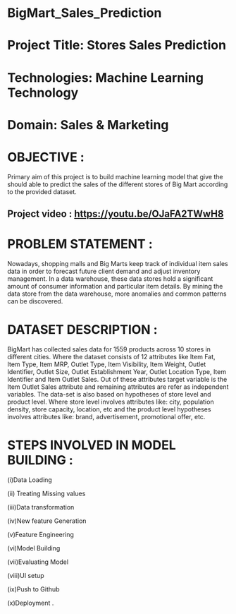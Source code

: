 # BigMart_Sales_Prediction

# Project Title: Stores Sales Prediction

# Technologies: Machine Learning Technology

# Domain: Sales & Marketing

# OBJECTIVE :

Primary aim of this project is to build machine learning model that give the should able to predict the sales of the different stores of Big Mart according to the provided dataset.

## Project video : https://youtu.be/OJaFA2TWwH8

# PROBLEM STATEMENT :

Nowadays, shopping malls and Big Marts keep track of individual item sales data in order to forecast future client demand and adjust inventory management. In a data warehouse, these data stores hold a significant amount of consumer information and particular item details. By mining the data store from the data warehouse, more anomalies and common patterns can be discovered.

# DATASET DESCRIPTION :

BigMart has collected sales data for 1559 products across 10 stores in different cities. Where the dataset consists of 12 attributes like Item Fat, Item Type, Item MRP, Outlet Type, Item Visibility, Item Weight, Outlet Identifier, Outlet Size, Outlet Establishment Year, Outlet Location Type, Item Identifier and Item Outlet Sales. Out of these attributes target variable is the Item Outlet Sales attribute and remaining attributes are refer as independent variables. The data-set is also based on hypotheses of store level and product level. Where store level involves attributes like: city, population density, store capacity, location, etc and the product level hypotheses involves attributes like: brand, advertisement, promotional offer, etc.

# STEPS INVOLVED IN MODEL BUILDING :

(i)Data Loading

(ii) Treating Missing values

(iii)Data transformation

(iv)New feature Generation

(v)Feature Engineering

(vi)Model Building

(vii)Evaluating Model

(viii)UI setup

(ix)Push to Github

(x)Deployment . 
